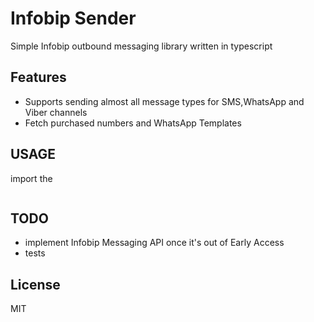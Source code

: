 # Infobip Sender

Simple Infobip outbound messaging library written in typescript

## Features

- Supports sending almost all message types for SMS,WhatsApp and Viber channels
- Fetch purchased numbers and WhatsApp Templates

## USAGE

import the

```

```

## TODO

- implement Infobip Messaging API once it's out of Early Access
- tests

## License

MIT
